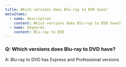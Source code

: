 ```yaml
---
title: Which versions does Blu-ray to DVD have?
metaItems:
  - name: description
    content: Which versions does Blu-ray to DVD have?
  - name: keywords
    content: Blu-ray to DVD
---
```


### Q: Which versions does Blu-ray to DVD have?

A: Blu-ray to DVD has Express and Professional versions